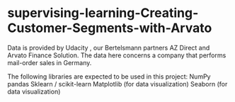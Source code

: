 # supervising-learning-Creating-Customer-Segments-with-Arvato

Data is provided by Udacity , our Bertelsmann partners AZ Direct and Arvato Finance Solution. The data here concerns a company that performs mail-order sales in Germany. 
 
 The following libraries are expected to be used in this project:
NumPy
pandas
Sklearn / scikit-learn
Matplotlib (for data visualization)
Seaborn (for data visualization)
